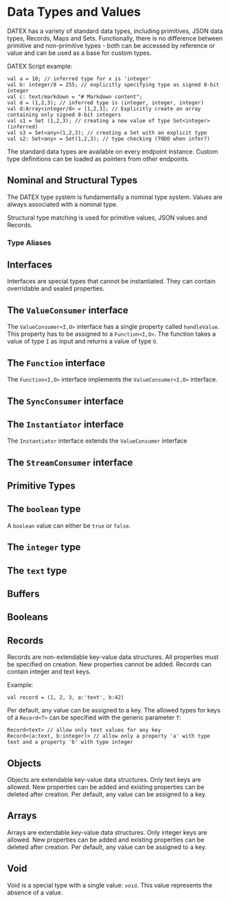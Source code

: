 # Data Types and Values

DATEX has a variety of standard data types, including
primitives, JSON data types, Records, Maps and Sets.
Functionally, there is no difference between primitive and non-primitive types - both can be accessed by reference or value and can be used as a base
for custom types. 

DATEX Script example:
```datex
val a = 10; // inferred type for x is 'integer'
val b: integer/8 = 255; // explicitly specifying type as signed 8-bit integer
val c: text/markdown = "# Markdown content";
val d = (1,2,3); // inferred type is (integer, integer, integer)
val d:Array<integer/8> = [1,2,3]; // Explicitly create an array containing only signed 8-bit integers
val s1 = Set (1,2,3); // creating a new value of type Set<integer> (inferred)
val s3 = Set<any>(1,2,3); // creating a Set with an explicit type
val s2: Set<any> = Set(1,2,3); // type checking (TODO when infer?)

```

<!--Type definitions are created with the special `Type` data type. -->
The standard data types are available on every endpoint instance.
Custom type definitions can be loaded as pointers from other endpoints.

## Nominal and Structural Types
The DATEX type system is fundamentally a nominal type system.
Values are always associated with a nominal type.

Structural type matching is used for primitive values, JSON values and Records.

### Type Aliases


## Interfaces

Interfaces are special types that cannot be instantiated.
They can contain overridable and sealed properties.

## The `ValueConsumer` interface

The `ValueConsumer<I,O>` interface has a single property called
`handleValue`. This property has to be assigned to a `Function<I,O>`.
The function takes a value of type `I` as input and returns a value of type `O`.

## The `Function` interface
The `Function<I,O>` interface implements the `ValueConsumer<I,O>` interface.

## The `SyncConsumer` interface


## The `Instantiator` interface
The `Instantiator` interface extends the `ValueConsumer` interface

## The `StreamConsumer` interface

## Primitive Types

## The `boolean` type

A `boolean` value can either be `true` or `false`.


## The `integer` type

## The `text` type


## Buffers


## Booleans


## Records

Records are non-extendable key-value data structures.
All properties must be specified on creation. New properties cannot be added.
Records can contain integer and text keys.

Example:
```datex
val record = (1, 2, 3, a:'text', b:42)
```
Per default, any value can be assigned to a key.
The allowed types for keys of a `Record<T>` can be specified with the generic parameter `T`:
```datex
Record<text> // allow only text values for any key
Record<(a:text, b:integer)> // allow only a property 'a' with type text and a property 'b' with type integer
```


## Objects

Objects are extendable key-value data structures.
Only text keys are allowed. New properties can be added and existing properties can be deleted after creation.
Per default, any value can be assigned to a key.

## Arrays
Arrays are extendable key-value data structures.
Only integer keys are allowed. New properties can be added and existing properties can be deleted after creation.
Per default, any value can be assigned to a key.

## Void

Void is a special type with a single value: `void`.
This value represents the absence of a value.